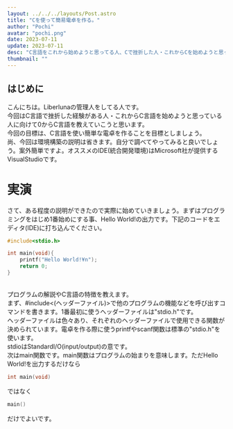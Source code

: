 ```yaml
---
layout: ../../../layouts/Post.astro
title: "Cを使って簡易電卓を作る。"
author: "Pochi"
avatar: "pochi.png"
date: 2023-07-11
update: 2023-07-11
desc: "C言語をこれから始めようと思ってる人、Cで挫折した人・これからCを始めようと思ってる方へ向けてのC言語講座 Part1"
thumbnail: ""
---
```

## はじめに
こんにちは。Liberlunaの管理人をしてる人です。
</br>
今回はC言語で挫折した経験がある人・これからC言語を始めようと思っている人に向けて0からC言語を教えていこうと思います。
</br>
今回の目標は、C言語を使い簡単な電卓を作ることを目標としましょう。
</br>
尚、今回は環境構築の説明は省きます。自分で調べてやってみると良いでしょう。案外簡単ですよ。オススメのIDE(統合開発環境)はMicrosoft社が提供するVisualStudioです。
</br>
# 実演
さて、ある程度の説明ができたので実際に始めていきましょう。まずはプログラミングをはじめ1番始めにする事、Hello World!の出力です。下記のコードをエディタ(IDE)に打ち込んでください。
</br>
```c
#include<stdio.h>

int main(void){
    printf("Hello World!¥n");
    return 0;
}
```
</br>
プログラムの解説やC言語の特徴を教えます。
</br>
まず、#include<(ヘッダーファイル)>で他のプログラムの機能などを呼び出すコマンドを書きます。1番最初に使うヘッダーファイルは"stdio.h"です。
</br>
ヘッダーファイルは色々あり、それぞれのヘッダーファイルで使用できる関数が決められています。電卓を作る際に使うprintfやscanf関数は標準の"stdio.h"を使います。
</br>
stdioはStandardI/O(input/output)の意です。
</br>
次はmain関数です。main関数はプログラムの始まりを意味します。ただHello World!を出力するだけなら

```c
int main(void)
```
ではなく
```c
main()
```
だけでよいです。

